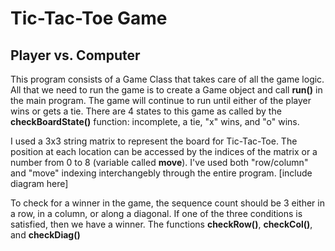 <h1> Tic-Tac-Toe Game </h1>
<h2> Player vs. Computer </h2>

This program consists of a Game Class that takes care of all the game logic. All that we need to run the game is to create a Game object and call <strong>run()</strong> in the main program. The game will continue to run until either of the player wins or gets a tie. There are 4 states to this game as called by the <strong>checkBoardState()</strong> function: incomplete, a tie, "x" wins, and "o" wins. 

I used a 3x3 string matrix to represent the board for Tic-Tac-Toe. The position at each location can be accessed by the indices of the matrix or a number from 0 to 8 (variable called <strong>move</strong>). I've used both "row/column" and "move" indexing interchangebly through the entire program.
[include diagram here]

To check for a winner in the game, the sequence count should be 3 either in a row, in a column, or along a diagonal. If one of the three conditions is satisfied, then we have a winner. The functions <strong>checkRow()</strong>, <strong>checkCol()</strong>, and <strong>checkDiag()</strong> 

